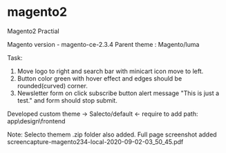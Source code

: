 # magento2
Magento2 Practial

Magento version - magento-ce-2.3.4
Parent theme : Magento/luma

Task: 

1) Move logo to right and search bar with minicart icon move to left.
2) Button color green with hover effect and edges should be rounded(curved) corner.
3) Newsletter form on click subscribe button alert message "This is just a test." and form should stop submit.

Developed custom theme -> Salecto/default <- require to add  path: app\design\frontend

Note: Selecto themem .zip folder also added. Full page screenshot added screencapture-magento234-local-2020-09-02-03_50_45.pdf

